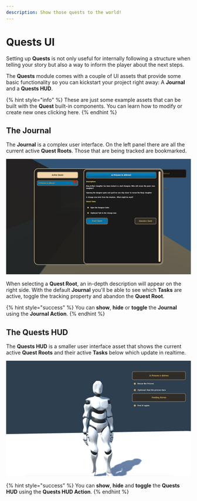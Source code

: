 ```yaml
---
description: Show those quests to the world!
---
```


# Quests UI

Setting up **Quests** is not only useful for internally following a structure when telling your story but also a way to inform the player about the next steps.

The **Quests** module comes with a couple of UI assets that provide some basic functionality so you can kickstart your project right away: A **Journal** and a **Quests HUD**.

{% hint style="info" %}
These are just some example assets that can be built with the **Quest** built-in components. You can learn how to modify or create new ones clicking here.
{% endhint %}

## The Journal

The **Journal** is a complex user interface. On the left panel there are all the current active **Quest Roots**. Those that are being tracked are bookmarked.

![](../.gitbook/assets/quests-journal.jpg)

When selecting a **Quest Root**, an in-depth description will appear on the right side. With the default **Journal** you'll be able to see which **Tasks** are active, toggle the tracking property and abandon the **Quest Root**.

{% hint style="success" %}
You can **show**, **hide** or **toggle** the **Journal** using the **Journal Action**.
{% endhint %}

## The Quests HUD

The **Quests HUD** is a smaller user interface asset that shows the current active **Quest Roots** and their active **Tasks** below which update in realtime.

![](../.gitbook/assets/quests-hud.jpg)

{% hint style="success" %}
You can **show**, **hide** and **toggle** the **Quests HUD** using the **Quests HUD Action**.
{% endhint %}

